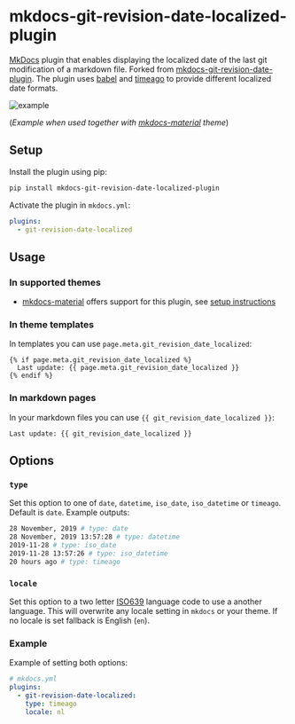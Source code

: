 # mkdocs-git-revision-date-localized-plugin

[MkDocs](https://www.mkdocs.org/) plugin that enables displaying the localized date of the last git modification of a markdown file. Forked from [mkdocs-git-revision-date-plugin](https://github.com/zhaoterryy/mkdocs-git-revision-date-plugin). The plugin uses [babel](https://github.com/python-babel/babel/tree/master/babel) and [timeago](https://github.com/hustcc/timeago) to provide different localized date formats.

![example](https://github.com/timvink/mkdocs-git-revision-date-localized-plugin/raw/master/example.png)

(*Example when used together with [mkdocs-material](https://github.com/squidfunk/mkdocs-material) theme*)

## Setup

Install the plugin using pip:

```bash
pip install mkdocs-git-revision-date-localized-plugin
```

Activate the plugin in `mkdocs.yml`:

```yaml
plugins:
  - git-revision-date-localized
```

## Usage

### In supported themes

- [mkdocs-material](https://squidfunk.github.io/mkdocs-material/) offers support for this plugin, see [setup instructions](https://squidfunk.github.io/mkdocs-material/extensions/revision_date/)

### In theme templates

In templates you can use `page.meta.git_revision_date_localized`:

```django hljs
{% if page.meta.git_revision_date_localized %}
  Last update: {{ page.meta.git_revision_date_localized }}
{% endif %}
```

### In markdown pages

In your markdown files you can use `{{ git_revision_date_localized }}`:

```django hljs
Last update: {{ git_revision_date_localized }}
```


## Options

### `type`

Set this option to one of `date`, `datetime`, `iso_date`, `iso_datetime` or `timeago`. Default is `date`. Example outputs:

```bash
28 November, 2019 # type: date
28 November, 2019 13:57:28 # type: datetime
2019-11-28 # type: iso_date
2019-11-28 13:57:26 # type: iso_datetime
20 hours ago # type: timeago
```

### `locale`

Set this option to a two letter [ISO639](https://en.wikipedia.org/wiki/List_of_ISO_639-1_codes) language code to use a another language. This will overwrite any locale setting in `mkdocs` or your theme. If no locale is set fallback is English (`en`).

### Example

Example of setting both options:

```yaml
# mkdocs.yml
plugins:
  - git-revision-date-localized:
    type: timeago
    locale: nl
```